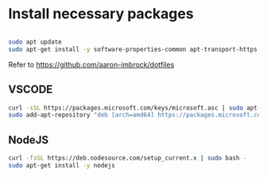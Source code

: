 # Install necessary packages

```bash

sudo apt update
sudo apt-get install -y software-properties-common apt-transport-https curl git vim build-essential
```

Refer to https://github.com/aaron-imbrock/dotfiles 

## VSCODE
```bash
curl -sSL https://packages.microsoft.com/keys/microsoft.asc | sudo apt-key add -
sudo add-apt-repository "deb [arch=amd64] https://packages.microsoft.com/repos/vscode stable main"
```
## NodeJS
```bash
curl -fsSL https://deb.nodesource.com/setup_current.x | sudo bash -
sudo apt-get install -y nodejs

```
